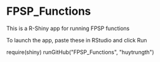 # FPSP_Functions
This is a R-Shiny app for running FPSP functions

To launch the app, paste these in RStudio and click Run

require(shiny)
runGitHub("FPSP_Functions", "huytrungth")
